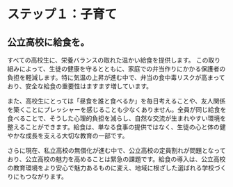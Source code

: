 # ステップ１：子育て

## 公立高校に給食を。

すべての高校生に、栄養バランスの取れた温かい給食を提供します。
この取り組みによって、生徒の健康を守るとともに、家庭での弁当作りにかかる保護者の負担を軽減します。特に気温の上昇が進む中で、弁当の食中毒リスクが高まっており、安全な給食の重要性はますます増しています。

また、高校生にとっては「昼食を誰と食べるか」を毎日考えることや、友人関係を築くことにプレッシャーを感じることも少なくありません。全員が同じ給食を食べることで、そうした心理的負担を減らし、自然な交流が生まれやすい環境を整えることができます。給食は、単なる食事の提供ではなく、生徒の心と体の健やかな成長を支える大切な教育の一部です。

さらに現在、私立高校の無償化が進む中で、公立高校の定員割れが問題となっており、公立高校の魅力を高めることは緊急の課題です。給食の導入は、公立高校の教育環境をより安心で魅力あるものに変え、地域に根ざした選ばれる学校づくりにもつながります。